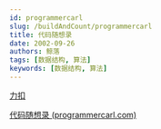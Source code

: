 ```yaml
---
id: programmercarl
slug: /buildAndCount/programmercarl
title: 代码随想录
date: 2002-09-26
authors: 鲸落
tags: [数据结构, 算法]
keywords: [数据结构, 算法]
---
```


[力扣](https://leetcode.cn/)

[代码随想录 (programmercarl.com)](https://www.programmercarl.com/)
